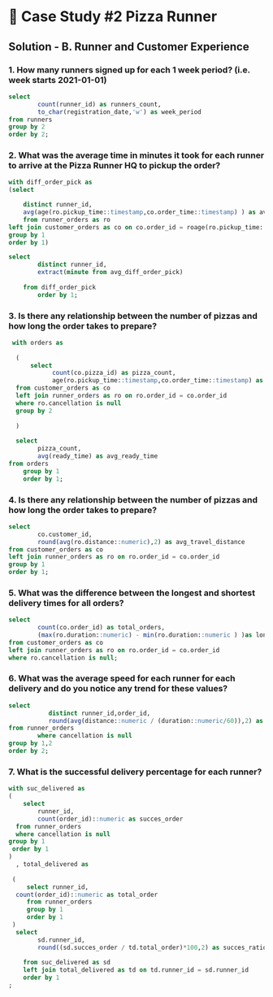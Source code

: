 # 🍕 Case Study #2 Pizza Runner

## Solution - B. Runner and Customer Experience

### 1. How many runners signed up for each 1 week period? (i.e. week starts 2021-01-01)

````sql
select 
		count(runner_id) as runners_count,
		to_char(registration_date,'w') as week_period		
from runners  
group by 2
order by 2;
````

### 2. What was the average time in minutes it took for each runner to arrive at the Pizza Runner HQ to pickup the order?

````sql
with diff_order_pick as 
(select 

	distinct runner_id,
	avg(age(ro.pickup_time::timestamp,co.order_time::timestamp) ) as avg_diff_order_pick
	from runner_orders as ro
left join customer_orders as co on co.order_id = roage(ro.pickup_time::timestamp,co.order_time::timestamp).order_id
group by 1 
order by 1)

select 	
		distinct runner_id,
		extract(minute from avg_diff_order_pick)
		
	from diff_order_pick
		order by 1;
````
### 3. Is there any relationship between the number of pizzas and how long the order takes to prepare?

````sql
 with orders as 
  
  (
	  select 
  			count(co.pizza_id) as pizza_count,
			age(ro.pickup_time::timestamp,co.order_time::timestamp) as ready_time
  from customer_orders as co 
  left join runner_orders as ro on ro.order_id = co.order_id
  where ro.cancellation is null
  group by 2
  
  )
   
  select 
  		pizza_count,
		avg(ready_time) as avg_ready_time
from orders 
	group by 1
	order by 1;
````

### 4. Is there any relationship between the number of pizzas and how long the order takes to prepare?

````sql
select 
		co.customer_id,
		round(avg(ro.distance::numeric),2) as avg_travel_distance 
from customer_orders as co 
left join runner_orders as ro on ro.order_id = co.order_id 
group by 1
order by 1;
````

### 5. What was the difference between the longest and shortest delivery times for all orders?

````sql
select 
		count(co.order_id) as total_orders,
		(max(ro.duration::numeric) - min(ro.duration::numeric ) )as longest_shortest_delivered		
from customer_orders as co
left join runner_orders as ro on ro.order_id = co.order_id 
where ro.cancellation is null;
````

### 6. What was the average speed for each runner for each delivery and do you notice any trend for these values?

````sql 
select			
		   distinct runner_id,order_id,
		   round(avg(distance::numeric / (duration::numeric/60)),2) as avg_speed		
from runner_orders 
		where cancellation is null	
group by 1,2			
order by 2;
````
### 7. What is the successful delivery percentage for each runner?

````sql 
with suc_delivered as 
(
	select 
		runner_id,
		count(order_id)::numeric as succes_order			 
  from runner_orders 
  where cancellation is null 
group by 1
 order by 1
) 
  , total_delivered as 
  
 (
	 select runner_id,
  count(order_id)::numeric as total_order
	 from runner_orders
	 group by 1
	 order by 1
 ) 
  select 
  		sd.runner_id,
		round((sd.succes_order / td.total_order)*100,2) as succes_ratio 
		
	from suc_delivered as sd 
	left join total_delivered as td on td.runner_id = sd.runner_id 
	order by 1
;
````
